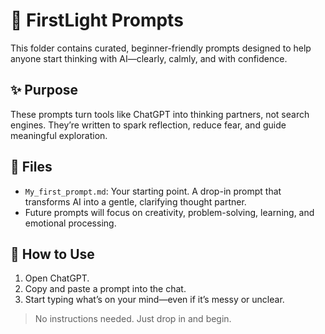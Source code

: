 # 🧠 FirstLight Prompts

This folder contains curated, beginner-friendly prompts designed to help anyone start thinking with AI—clearly, calmly, and with confidence.

## ✨ Purpose
These prompts turn tools like ChatGPT into thinking partners, not search engines. They’re written to spark reflection, reduce fear, and guide meaningful exploration.

## 📂 Files

- `My_first_prompt.md`: Your starting point. A drop-in prompt that transforms AI into a gentle, clarifying thought partner.
- Future prompts will focus on creativity, problem-solving, learning, and emotional processing.

## 🚀 How to Use
1. Open ChatGPT.
2. Copy and paste a prompt into the chat.
3. Start typing what’s on your mind—even if it’s messy or unclear.

> No instructions needed. Just drop in and begin.

